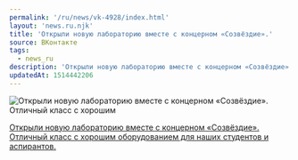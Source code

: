 ```yaml
---
permalink: '/ru/news/vk-4928/index.html'
layout: 'news.ru.njk'
title: 'Открыли новую лабораторию вместе с концерном «Созвёздие».'
source: ВКонтакте
tags:
  - news_ru
description: 'Открыли новую лабораторию вместе с концерном «Созвёздие».'
updatedAt: 1514442206
---
```

![Открыли новую лабораторию вместе с концерном «Созвёздие». Отличный класс с хорошим](https://sun9-8.userapi.com/c841134/v841134502/4e9e4/PsvxNKcSIT0.jpg)

[Открыли новую лабораторию вместе с концерном «Созвёздие». Отличный класс с хорошим оборудованием для наших студентов и аспирантов.](http://www.vsu.ru/ru/news/feed/2017/12/9149)
